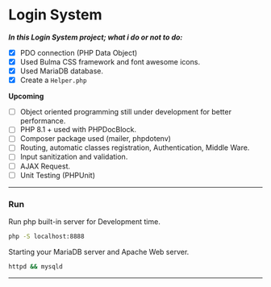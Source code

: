 # Login System
***In this Login System project; what i do or not to do:***

- [x] PDO connection (PHP Data Object)
- [x] Used Bulma CSS framework and font awesome icons.
- [x] Used MariaDB database.
- [x] Create a `Helper.php`

**Upcoming**

- [ ] Object oriented programming still under development for better performance.
- [ ] PHP 8.1 + used with PHPDocBlock.
- [ ] Composer package used (mailer, phpdotenv)
- [ ] Routing, automatic classes registration, Authentication, Middle Ware.
- [ ] Input sanitization and validation.
- [ ] AJAX Request.
- [ ] Unit Testing (PHPUnit)

---

### Run
Run php built-in server for Development time.

```bash
php -S localhost:8888
```
Starting your MariaDB server and Apache Web server.

```bash
httpd && mysqld
```
---
